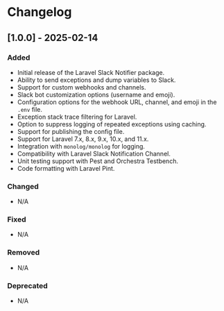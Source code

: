 # Changelog

## [1.0.0] - 2025-02-14

### Added
- Initial release of the Laravel Slack Notifier package.
- Ability to send exceptions and dump variables to Slack.
- Support for custom webhooks and channels.
- Slack bot customization options (username and emoji).
- Configuration options for the webhook URL, channel, and emoji in the `.env` file.
- Exception stack trace filtering for Laravel.
- Option to suppress logging of repeated exceptions using caching.
- Support for publishing the config file.
- Support for Laravel 7.x, 8.x, 9.x, 10.x, and 11.x.
- Integration with `monolog/monolog` for logging.
- Compatibility with Laravel Slack Notification Channel.
- Unit testing support with Pest and Orchestra Testbench.
- Code formatting with Laravel Pint.

### Changed
- N/A

### Fixed
- N/A

### Removed
- N/A

### Deprecated
- N/A
